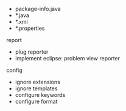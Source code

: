 - package-info.java
- *.java
- *.xml
- *.properties

report
 - plug reporter
 - implement eclipse: problem view reporter
 


config
 - ignore extensions
 - ignore templates
 - configure keywords
 - configure format
